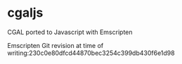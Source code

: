 cgaljs
======

CGAL ported to Javascript with Emscripten

Emscripten Git revision at time of writing:230c0e80dfcd44870bec3254c399db430f6e1d98
